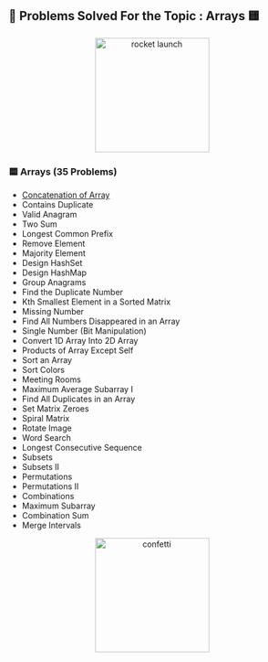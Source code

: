 ## 🚀 Problems Solved For the Topic : Arrays 🟨

<p align="center">
  <!-- Quirky “let’s dive in” rocket launch -->
  <img src="https://media2.giphy.com/media/v1.Y2lkPTc5MGI3NjExdTZ4cjIxbzF3M2swNGVqcWp0eGNueG8wdGc0bnIwdHhxcDFvbTU0cCZlcD12MV9pbnRlcm5hbF9naWZfYnlfaWQmY3Q9Zw/6FWpozKBgrQD4MZwDC/giphy.gif" width="200" alt="rocket launch" />
</p>

### 🟨 Arrays (35 Problems) 

* [Concatenation of Array](/Arrays/Concatenation_of_Array.py)  
* Contains Duplicate  
* Valid Anagram  
* Two Sum  
* Longest Common Prefix  
* Remove Element  
* Majority Element  
* Design HashSet  
* Design HashMap  
* Group Anagrams  
* Find the Duplicate Number  
* Kth Smallest Element in a Sorted Matrix  
* Missing Number  
* Find All Numbers Disappeared in an Array  
* Single Number (Bit Manipulation)  
* Convert 1D Array Into 2D Array  
* Products of Array Except Self  
* Sort an Array  
* Sort Colors  
* Meeting Rooms  
* Maximum Average Subarray I  
* Find All Duplicates in an Array  
* Set Matrix Zeroes  
* Spiral Matrix  
* Rotate Image  
* Word Search  
* Longest Consecutive Sequence  
* Subsets  
* Subsets II  
* Permutations  
* Permutations II  
* Combinations  
* Maximum Subarray  
* Combination Sum  
* Merge Intervals  

<p align="center">
  <!-- A festive confetti burst at the end -->
  <img src="https://media.giphy.com/media/3o6Mbbs879ozZ9Yic0/giphy.gif" width="200" alt="confetti" />
</p>
